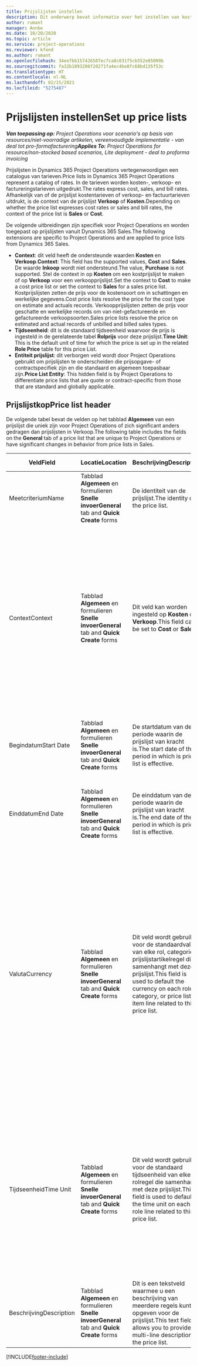 ```yaml
---
title: Prijslijsten instellen
description: Dit onderwerp bevat informatie over het instellen van kostprijs- en verkoopprijslijsten.
author: rumant
manager: Annbe
ms.date: 10/20/2020
ms.topic: article
ms.service: project-operations
ms.reviewer: kfend
ms.author: rumant
ms.openlocfilehash: 34ee7bb157426507ec7ca8c031f5cb552e85099b
ms.sourcegitcommit: fa32b1893286f20271fa4ec4be8fc68bd135f53c
ms.translationtype: HT
ms.contentlocale: nl-NL
ms.lasthandoff: 02/15/2021
ms.locfileid: "5275487"
---
```

# <a name="set-up-price-lists"></a><span data-ttu-id="7519a-103">Prijslijsten instellen</span><span class="sxs-lookup"><span data-stu-id="7519a-103">Set up price lists</span></span>

<span data-ttu-id="7519a-104">_**Van toepassing op:** Project Operations voor scenario's op basis van resources/niet-voorradige artikelen, vereenvoudigde implementatie - van deal tot pro-formafacturering_</span><span class="sxs-lookup"><span data-stu-id="7519a-104">_**Applies To:** Project Operations for resource/non-stocked based scenarios, Lite deployment - deal to proforma invoicing_</span></span>

<span data-ttu-id="7519a-105">Prijslijsten in Dynamics 365 Project Operations vertegenwoordigen een catalogus van tarieven.</span><span class="sxs-lookup"><span data-stu-id="7519a-105">Price lists in Dynamics 365 Project Operations represent a catalog of rates.</span></span> <span data-ttu-id="7519a-106">In de tarieven worden kosten-, verkoop- en factureringstarieven uitgedrukt.</span><span class="sxs-lookup"><span data-stu-id="7519a-106">The rates express cost, sales, and bill rates.</span></span> <span data-ttu-id="7519a-107">Afhankelijk van of de prijslijst kostentarieven of verkoop- en factuurtarieven uitdrukt, is de context van de prijslijst **Verkoop** of **Kosten**.</span><span class="sxs-lookup"><span data-stu-id="7519a-107">Depending on whether the price list expresses cost rates or sales and bill rates, the context of the price list is **Sales** or **Cost**.</span></span>

<span data-ttu-id="7519a-108">De volgende uitbreidingen zijn specifiek voor Project Operations en worden toegepast op prijslijsten vanuit Dynamics 365 Sales.</span><span class="sxs-lookup"><span data-stu-id="7519a-108">The following extensions are specific to Project Operations and are applied to price lists from Dynamics 365 Sales.</span></span>

- <span data-ttu-id="7519a-109">**Context**: dit veld heeft de ondersteunde waarden **Kosten** en **Verkoop**.</span><span class="sxs-lookup"><span data-stu-id="7519a-109">**Context**: This field has the supported values, **Cost** and **Sales**.</span></span> <span data-ttu-id="7519a-110">De waarde **Inkoop** wordt niet ondersteund.</span><span class="sxs-lookup"><span data-stu-id="7519a-110">The value, **Purchase** is not supported.</span></span> <span data-ttu-id="7519a-111">Stel de context in op **Kosten** om een kostprijslijst te maken of op **Verkoop** voor een verkoopprijslijst.</span><span class="sxs-lookup"><span data-stu-id="7519a-111">Set the context to **Cost** to make a cost price list or set the context to **Sales** for a sales price list.</span></span> <span data-ttu-id="7519a-112">Kostprijslijsten zetten de prijs voor de kostensoort om in schattingen en werkelijke gegevens.</span><span class="sxs-lookup"><span data-stu-id="7519a-112">Cost price lists resolve the price for the cost type on estimate and actuals records.</span></span> <span data-ttu-id="7519a-113">Verkoopprijslijsten zetten de prijs voor geschatte en werkelijke records om van niet-gefactureerde en gefactureerde verkoopsoorten.</span><span class="sxs-lookup"><span data-stu-id="7519a-113">Sales price lists resolve the price on estimated and actual records of unbilled and billed sales types.</span></span>
- <span data-ttu-id="7519a-114">**Tijdseenheid**: dit is de standaard tijdseenheid waarvoor de prijs is ingesteld in de gerelateerde tabel **Rolprijs** voor deze prijslijst.</span><span class="sxs-lookup"><span data-stu-id="7519a-114">**Time Unit**: This is the default unit of time for which the price is set up in the related **Role Price** table for this price List.</span></span>
- <span data-ttu-id="7519a-115">**Entiteit prijslijst**: dit verborgen veld wordt door Project Operations gebruikt om prijslijsten te onderscheiden die prijsopgave- of contractspecifiek zijn en die standaard en algemeen toepasbaar zijn.</span><span class="sxs-lookup"><span data-stu-id="7519a-115">**Price List Entity**: This  hidden field is by Project Operations to differentiate price lists that are quote or contract-specific from those that are standard and globally applicable.</span></span>

## <a name="price-list-header"></a><span data-ttu-id="7519a-116">Prijslijstkop</span><span class="sxs-lookup"><span data-stu-id="7519a-116">Price list header</span></span>

<span data-ttu-id="7519a-117">De volgende tabel bevat de velden op het tabblad **Algemeen** van een prijslijst die uniek zijn voor Project Operations of zich significant anders gedragen dan prijslijsten in Verkoop.</span><span class="sxs-lookup"><span data-stu-id="7519a-117">The following table includes the fields on the **General** tab of a price list that are unique to Project Operations or have significant changes in behavior from price lists in Sales.</span></span>

| <span data-ttu-id="7519a-118">Veld</span><span class="sxs-lookup"><span data-stu-id="7519a-118">Field</span></span> | <span data-ttu-id="7519a-119">Locatie</span><span class="sxs-lookup"><span data-stu-id="7519a-119">Location</span></span> | <span data-ttu-id="7519a-120">Beschrijving</span><span class="sxs-lookup"><span data-stu-id="7519a-120">Description</span></span> | <span data-ttu-id="7519a-121">Downstreamimpact</span><span class="sxs-lookup"><span data-stu-id="7519a-121">Downstream impact</span></span> |
| --- | --- | --- | --- |
| <span data-ttu-id="7519a-122">Meetcriterium</span><span class="sxs-lookup"><span data-stu-id="7519a-122">Name</span></span> | <span data-ttu-id="7519a-123">Tabblad **Algemeen** en formulieren **Snelle invoer**</span><span class="sxs-lookup"><span data-stu-id="7519a-123">**General** tab and **Quick Create** forms</span></span> | <span data-ttu-id="7519a-124">De identiteit van de prijslijst.</span><span class="sxs-lookup"><span data-stu-id="7519a-124">The identity of the price list.</span></span> | <span data-ttu-id="7519a-125">De prijslijst wordt weergegeven met deze waarde op alle lijstpagina's en opties van vervolgkeuzelijsten.</span><span class="sxs-lookup"><span data-stu-id="7519a-125">The price list is shown with this value on all list pages and drop-down options.</span></span>|
| <span data-ttu-id="7519a-126">Context</span><span class="sxs-lookup"><span data-stu-id="7519a-126">Context</span></span> | <span data-ttu-id="7519a-127">Tabblad **Algemeen** en formulieren **Snelle invoer**</span><span class="sxs-lookup"><span data-stu-id="7519a-127">**General** tab and **Quick Create** forms</span></span> | <span data-ttu-id="7519a-128">Dit veld kan worden ingesteld op **Kosten** of **Verkoop**.</span><span class="sxs-lookup"><span data-stu-id="7519a-128">This field can be set to **Cost** or **Sales**.</span></span> | <span data-ttu-id="7519a-129">Een prijslijst die is ingesteld op **Kosten**, wordt gebruikt om de prijs op te zoeken voor kostenramingen en werkelijke kosten.</span><span class="sxs-lookup"><span data-stu-id="7519a-129">A price list set to **Cost** is used to look up the price for cost estimates and cost actuals.</span></span> <span data-ttu-id="7519a-130">Een prijslijst die is ingesteld op **Verkoop**, wordt gebruikt om de prijs op te zoeken voor verkoopramingen en werkelijke verkoopkosten.</span><span class="sxs-lookup"><span data-stu-id="7519a-130">A price list set to **Sales** is used to look up the price for sales estimates and sales actuals.</span></span> <span data-ttu-id="7519a-131">Alleen prijslijsten waarvoor de context is ingesteld op **Verkoop**, kunnen worden toegevoegd aan projectprijslijsten voor klanten, projectprijsopgaven of projectcontracten.</span><span class="sxs-lookup"><span data-stu-id="7519a-131">Only price lists that have the context set to **Sales** can be attached to project price lists for customers, project quotes, and project contracts.</span></span> |
| <span data-ttu-id="7519a-132">Begindatum</span><span class="sxs-lookup"><span data-stu-id="7519a-132">Start Date</span></span> | <span data-ttu-id="7519a-133">Tabblad **Algemeen** en formulieren **Snelle invoer**</span><span class="sxs-lookup"><span data-stu-id="7519a-133">**General** tab and **Quick Create** forms</span></span> | <span data-ttu-id="7519a-134">De startdatum van de periode waarin de prijslijst van kracht is.</span><span class="sxs-lookup"><span data-stu-id="7519a-134">The start date of the period in which is price list is effective.</span></span> | <span data-ttu-id="7519a-135">Samen met het veld **Einddatum** wordt dit veld gebruikt om te bepalen welke prijslijst van toepassing is op een bepaalde schatting of werkelijke regel.</span><span class="sxs-lookup"><span data-stu-id="7519a-135">With the **End Date** field, this field is used to determine which price list is applicable for a certain estimate or actual line.</span></span> |
| <span data-ttu-id="7519a-136">Einddatum</span><span class="sxs-lookup"><span data-stu-id="7519a-136">End Date</span></span> | <span data-ttu-id="7519a-137">Tabblad **Algemeen** en formulieren **Snelle invoer**</span><span class="sxs-lookup"><span data-stu-id="7519a-137">**General** tab and **Quick Create** forms</span></span> | <span data-ttu-id="7519a-138">De einddatum van de periode waarin de prijslijst van kracht is.</span><span class="sxs-lookup"><span data-stu-id="7519a-138">The end date of the period in which is price list is effective.</span></span> | <span data-ttu-id="7519a-139">Samen met het veld **Begindatum** wordt dit veld gebruikt om te bepalen welke prijslijst van toepassing is op een bepaalde schatting of werkelijke regel.</span><span class="sxs-lookup"><span data-stu-id="7519a-139">With the **Start Date** field, this field is used to determine which price list is applicable for a certain estimate or actual line.</span></span> |
| <span data-ttu-id="7519a-140">Valuta</span><span class="sxs-lookup"><span data-stu-id="7519a-140">Currency</span></span> | <span data-ttu-id="7519a-141">Tabblad **Algemeen** en formulieren **Snelle invoer**</span><span class="sxs-lookup"><span data-stu-id="7519a-141">**General** tab and **Quick Create** forms</span></span> | <span data-ttu-id="7519a-142">Dit veld wordt gebruikt voor de standaardvaluta van elke rol, categorie of prijslijstartikelregel die samenhangt met deze prijslijst.</span><span class="sxs-lookup"><span data-stu-id="7519a-142">This field is used to default the currency on each role, category, or price list item line related to this price list.</span></span> | <span data-ttu-id="7519a-143">Voor **Verkoop** kunnen prijslijsten, rollen, categorieën of prijslijstartikelregels niet in een andere valuta dan deze valuta worden gemaakt.</span><span class="sxs-lookup"><span data-stu-id="7519a-143">On **Sales** price lists, roles, categories, or price list item lines can't be created in any currency other than this currency.</span></span> <span data-ttu-id="7519a-144">Voor **Kost** prijslijsten kunt u een rolprijsregel in elke valuta aanmaken.</span><span class="sxs-lookup"><span data-stu-id="7519a-144">On **Cost** price lists, you can create a role price line in any currency.</span></span> <span data-ttu-id="7519a-145">De valuta die hier wordt gedefinieerd, wordt als standaard gebruikt.</span><span class="sxs-lookup"><span data-stu-id="7519a-145">The currency defined here is used as a default.</span></span> <span data-ttu-id="7519a-146">De gebruikersinstellingen voor gerelateerde rolprijzen kunnen deze waarde overschrijven om het instellen van loonkosten in elke valuta mogelijk te maken.</span><span class="sxs-lookup"><span data-stu-id="7519a-146">The user setup that is related role prices can override this value to enable labor cost rate setup in any currency.</span></span> <span data-ttu-id="7519a-147">Categoriekostentarieven en prijslijstartikelkosten kunnen alleen worden ingesteld in de hier gedefinieerde valuta.</span><span class="sxs-lookup"><span data-stu-id="7519a-147">Category cost rates and price list item costs can be set up only in the currency defined here.</span></span> |
| <span data-ttu-id="7519a-148">Tijdseenheid</span><span class="sxs-lookup"><span data-stu-id="7519a-148">Time Unit</span></span> | <span data-ttu-id="7519a-149">Tabblad **Algemeen** en formulieren **Snelle invoer**</span><span class="sxs-lookup"><span data-stu-id="7519a-149">**General** tab and **Quick Create** forms</span></span> | <span data-ttu-id="7519a-150">Dit veld wordt gebruikt voor de standaard tijdseenheid van elke rolregel die samenhangt met deze prijslijst.</span><span class="sxs-lookup"><span data-stu-id="7519a-150">This field is used to default the time unit on each role line related to this price list.</span></span> | <span data-ttu-id="7519a-151">Deze veldwaarde wordt alleen gebruikt bij het instellen van de gerelateerde rolprijs.</span><span class="sxs-lookup"><span data-stu-id="7519a-151">This field value is only used on related role price setup.</span></span> <span data-ttu-id="7519a-152">In prijslijsten voor **Kosten** en **Verkoop** kunt u een rolprijsregel in elke tijdseenheid aanmaken.</span><span class="sxs-lookup"><span data-stu-id="7519a-152">On **Cost** and **Sales** price lists, you can create a role price line in any unit of time.</span></span> <span data-ttu-id="7519a-153">De tijdseenheid die hier wordt gedefinieerd, wordt als standaard gebruikt.</span><span class="sxs-lookup"><span data-stu-id="7519a-153">The time unit defined here is used as a default.</span></span> <span data-ttu-id="7519a-154">De gebruikersinstellingen voor gerelateerde rolprijzen kunnen deze waarde overschrijven om het instellen van loonkosten en factuurtarieven in elke tijdseenheid mogelijk te maken.</span><span class="sxs-lookup"><span data-stu-id="7519a-154">The user setup related role prices can override this value to enable labor cost and bill rate setup in any unit of time.</span></span> |
| <span data-ttu-id="7519a-155">Beschrijving</span><span class="sxs-lookup"><span data-stu-id="7519a-155">Description</span></span> | <span data-ttu-id="7519a-156">Tabblad **Algemeen** en formulieren **Snelle invoer**</span><span class="sxs-lookup"><span data-stu-id="7519a-156">**General** tab and **Quick Create** forms</span></span> | <span data-ttu-id="7519a-157">Dit is een tekstveld waarmee u een beschrijving van meerdere regels kunt opgeven voor de prijslijst.</span><span class="sxs-lookup"><span data-stu-id="7519a-157">This text field allows you to provide a multi-line description of the price list.</span></span> | <span data-ttu-id="7519a-158">Dit veld wordt weergegeven in de **Gekoppelde** weergaven van de prijslijst in verschillende entiteiten die gerelateerde prijslijsten hebben.</span><span class="sxs-lookup"><span data-stu-id="7519a-158">This field is shown in the **Associated** views on the price list in various entities that have related price lists.</span></span> |


[!INCLUDE[footer-include](../includes/footer-banner.md)]